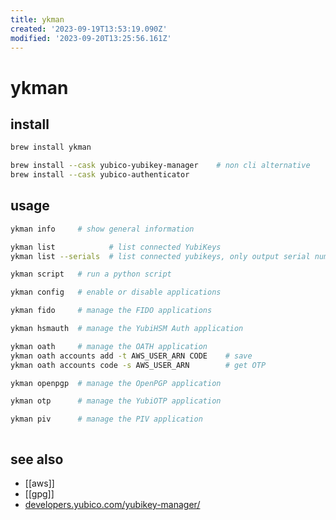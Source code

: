```yaml
---
title: ykman
created: '2023-09-19T13:53:19.090Z'
modified: '2023-09-20T13:25:56.161Z'
---
```


# ykman

## install

```sh
brew install ykman

brew install --cask yubico-yubikey-manager    # non cli alternative
brew install --cask yubico-authenticator
```

## usage

```sh
ykman info     # show general information

ykman list            # list connected YubiKeys
ykman list --serials  # list connected yubikeys, only output serial number

ykman script   # run a python script

ykman config   # enable or disable applications

ykman fido     # manage the FIDO applications

ykman hsmauth  # manage the YubiHSM Auth application

ykman oath     # manage the OATH application
ykman oath accounts add -t AWS_USER_ARN CODE    # save
ykman oath accounts code -s AWS_USER_ARN        # get OTP

ykman openpgp  # manage the OpenPGP application

ykman otp      # manage the YubiOTP application

ykman piv      # manage the PIV application



```

## see also

- [[aws]]
- [[gpg]]
- [developers.yubico.com/yubikey-manager/](https://developers.yubico.com/yubikey-manager/)
